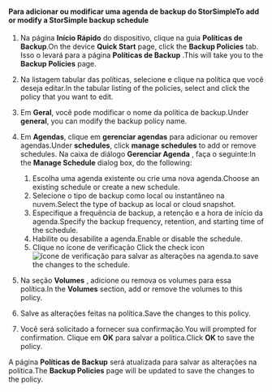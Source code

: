 
<!--author=SharS last changed: 9/15/15-->

#### <a name="to-add-or-modify-a-storsimple-backup-schedule"></a><span data-ttu-id="078f8-101">Para adicionar ou modificar uma agenda de backup do StorSimple</span><span class="sxs-lookup"><span data-stu-id="078f8-101">To add or modify a StorSimple backup schedule</span></span>
1. <span data-ttu-id="078f8-102">Na página **Início Rápido** do dispositivo, clique na guia **Políticas de Backup**.</span><span class="sxs-lookup"><span data-stu-id="078f8-102">On the device **Quick Start** page, click the **Backup Policies** tab.</span></span> <span data-ttu-id="078f8-103">Isso o levará para a página **Políticas de Backup** .</span><span class="sxs-lookup"><span data-stu-id="078f8-103">This will take you to the **Backup Policies** page.</span></span>
2. <span data-ttu-id="078f8-104">Na listagem tabular das políticas, selecione e clique na política que você deseja editar.</span><span class="sxs-lookup"><span data-stu-id="078f8-104">In the tabular listing of the policies, select and click the policy that you want to edit.</span></span>
3. <span data-ttu-id="078f8-105">Em **Geral**, você pode modificar o nome da política de backup.</span><span class="sxs-lookup"><span data-stu-id="078f8-105">Under **general**, you can modify the backup policy name.</span></span>
4. <span data-ttu-id="078f8-106">Em **Agendas**, clique em **gerenciar agendas** para adicionar ou remover agendas.</span><span class="sxs-lookup"><span data-stu-id="078f8-106">Under **schedules**, click **manage schedules** to add or remove schedules.</span></span> <span data-ttu-id="078f8-107">Na caixa de diálogo **Gerenciar Agenda** , faça o seguinte:</span><span class="sxs-lookup"><span data-stu-id="078f8-107">In the **Manage Schedule** dialog box, do the following:</span></span>
   
   1. <span data-ttu-id="078f8-108">Escolha uma agenda existente ou crie uma nova agenda.</span><span class="sxs-lookup"><span data-stu-id="078f8-108">Choose an existing schedule or create a new schedule.</span></span>
   2. <span data-ttu-id="078f8-109">Selecione o tipo de backup como local ou instantâneo na nuvem.</span><span class="sxs-lookup"><span data-stu-id="078f8-109">Select the type of backup as local or cloud snapshot.</span></span>
   3. <span data-ttu-id="078f8-110">Especifique a frequência de backup, a retenção e a hora de início da agenda.</span><span class="sxs-lookup"><span data-stu-id="078f8-110">Specify the backup frequency, retention, and starting time of the schedule.</span></span>
   4. <span data-ttu-id="078f8-111">Habilite ou desabilite a agenda.</span><span class="sxs-lookup"><span data-stu-id="078f8-111">Enable or disable the schedule.</span></span>
   5. <span data-ttu-id="078f8-112">Clique no ícone de verificação </span><span class="sxs-lookup"><span data-stu-id="078f8-112">Click the check icon</span></span> ![ícone de verificação](./media/storsimple-add-modify-backup-schedule/HCS_CheckIcon-include.png) <span data-ttu-id="078f8-114">para salvar as alterações na agenda.</span><span class="sxs-lookup"><span data-stu-id="078f8-114">to save the changes to the schedule.</span></span>
5. <span data-ttu-id="078f8-115">Na seção **Volumes** , adicione ou remova os volumes para essa política.</span><span class="sxs-lookup"><span data-stu-id="078f8-115">In the **Volumes** section, add or remove the volumes to this policy.</span></span>
6. <span data-ttu-id="078f8-116">Salve as alterações feitas na política.</span><span class="sxs-lookup"><span data-stu-id="078f8-116">Save the changes to this policy.</span></span>
7. <span data-ttu-id="078f8-117">Você será solicitado a fornecer sua confirmação.</span><span class="sxs-lookup"><span data-stu-id="078f8-117">You will prompted for confirmation.</span></span> <span data-ttu-id="078f8-118">Clique em **OK** para salvar a política.</span><span class="sxs-lookup"><span data-stu-id="078f8-118">Click **OK** to save the policy.</span></span>

<span data-ttu-id="078f8-119">A página **Políticas de Backup** será atualizada para salvar as alterações na política.</span><span class="sxs-lookup"><span data-stu-id="078f8-119">The **Backup Policies** page will be updated to save the changes to the policy.</span></span>

